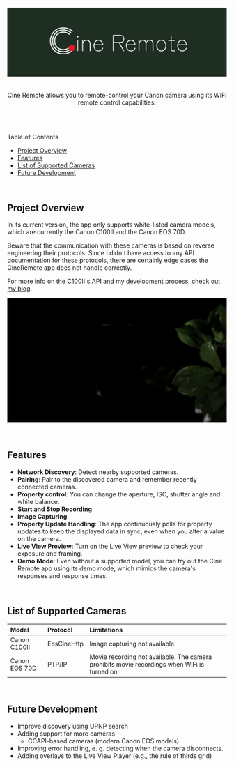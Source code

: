 ![Cine Remote Banner](docs/assets/cine_remote_banner.png)
<br>
<br>

<p align="center">
Cine Remote allows you to remote-control your Canon camera using its WiFi remote control capabilities.
</p>
<br>
<br>

Table of Contents
- [Project Overview](#project-overview)
- [Features](#features)
- [List of Supported Cameras](#list-of-supported-cameras)
- [Future Development](#future-development)

<br>

## Project Overview

In its current version, the app only supports white-listed camera models, which are currently the Canon C100II and the Canon EOS 70D.

Beware that the communication with these cameras is based on reverse engineering their protocols. Since I didn't have access to any API documentation for these protocols, there are certainly edge cases the CineRemote app does not handle correctly.

For more info on the C100II's API and my development process, check out [my blog](https://julianschroden.com/series/Exploring-the-Canon-Browser-Remote-API/1/).

<p align="center">
  <img src="docs/assets/cine_remote_teaser.gif" alt="Cine Remote Demo"/>
</p>
<br>

## Features

- **Network Discovery**: Detect nearby supported cameras.
- **Pairing**: Pair to the discovered camera and remember recently connected cameras.
- **Property control**: You can change the aperture, ISO, shutter angle and white balance.
- **Start and Stop Recording**
- **Image Capturing**
- **Property Update Handling**: The app continuously polls for property updates to keep the displayed data in sync, even when you alter a value on the camera.
- **Live View Preview**: Turn on the Live View preview to check your exposure and framing.
- **Demo Mode**: Even without a supported model, you can try out the Cine Remote app using its demo mode, which mimics the camera's responses and response times.

<br>

## List of Supported Cameras

| Model         | Protocol    | Limitations                                                                                  |
|:--------------|:------------|:---------------------------------------------------------------------------------------------|
| Canon C100II  | EosCineHttp | Image capturing not available.                                                               |
| Canon EOS 70D | PTP/IP      | Movie recording not available. The camera prohibits movie recordings when WiFi is turned on. |


<br>

## Future Development

- Improve discovery using UPNP search
- Adding support for more cameras
  - CCAPI-based cameras (modern Canon EOS models)
- Improving error handling, e. g. detecting when the camera disconnects.
- Adding overlays to the Live View Player (e.g., the rule of thirds grid)
